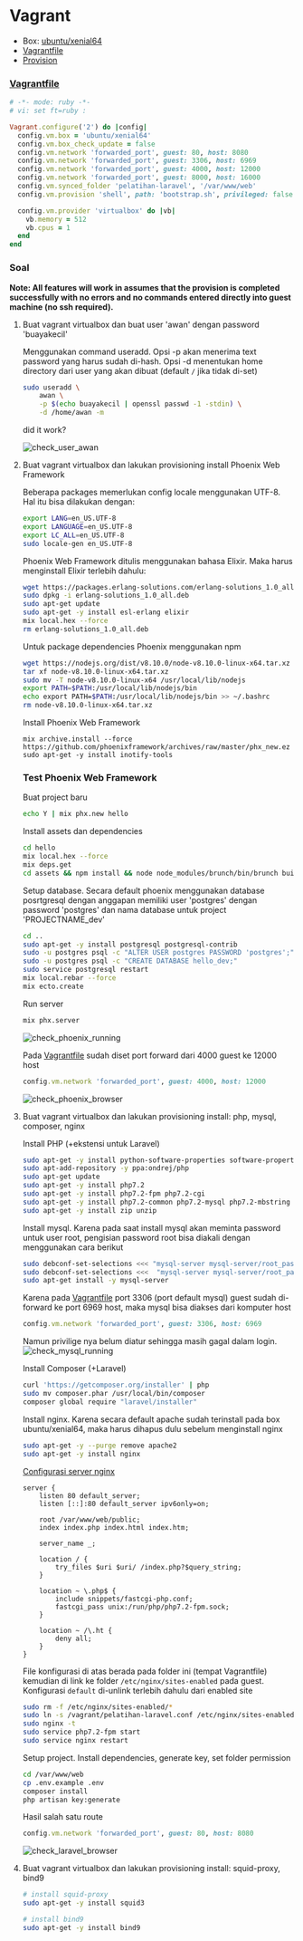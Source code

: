 # Vagrant

- Box: [ubuntu/xenial64](https://app.vagrantup.com/ubuntu/boxes/xenial64)
- [Vagrantfile](#vagrantfile)
- [Provision](bootstrap.sh)



### [Vagrantfile](Vagrantfile)
```ruby
# -*- mode: ruby -*-
# vi: set ft=ruby :

Vagrant.configure('2') do |config|
  config.vm.box = 'ubuntu/xenial64'
  config.vm.box_check_update = false
  config.vm.network 'forwarded_port', guest: 80, host: 8080
  config.vm.network 'forwarded_port', guest: 3306, host: 6969
  config.vm.network 'forwarded_port', guest: 4000, host: 12000
  config.vm.network 'forwarded_port', guest: 8000, host: 16000
  config.vm.synced_folder 'pelatihan-laravel', '/var/www/web'
  config.vm.provision 'shell', path: 'bootstrap.sh', privileged: false

  config.vm.provider 'virtualbox' do |vb|
    vb.memory = 512
    vb.cpus = 1
  end
end
```

### Soal

**Note: All features will work in assumes that the provision is completed successfully with no errors and no commands entered directly into guest machine (no ssh required).**

1. Buat vagrant virtualbox dan buat user 'awan' dengan password 'buayakecil'

    Menggunakan command useradd. Opsi -p akan menerima text password yang harus sudah di-hash. Opsi -d menentukan home directory dari user yang akan dibuat (default `/` jika tidak di-set)

    ```sh
    sudo useradd \
        awan \
        -p $(echo buayakecil | openssl passwd -1 -stdin) \
        -d /home/awan -m
    ```
    
    did it work?

    ![check_user_awan](assets/check_user_awan.png)

2. Buat vagrant virtualbox dan lakukan provisioning install Phoenix Web Framework

    Beberapa packages memerlukan config locale menggunakan UTF-8. Hal itu bisa dilakukan dengan:

    ```sh
    export LANG=en_US.UTF-8
    export LANGUAGE=en_US.UTF-8
    export LC_ALL=en_US.UTF-8
    sudo locale-gen en_US.UTF-8
    ```
    
    Phoenix Web Framework ditulis menggunakan bahasa Elixir. Maka harus menginstall Elixir terlebih dahulu:

    ```sh
    wget https://packages.erlang-solutions.com/erlang-solutions_1.0_all.deb
    sudo dpkg -i erlang-solutions_1.0_all.deb
    sudo apt-get update
    sudo apt-get -y install esl-erlang elixir
    mix local.hex --force
    rm erlang-solutions_1.0_all.deb
    ```

    Untuk package dependencies Phoenix menggunakan npm
    ```sh
    wget https://nodejs.org/dist/v8.10.0/node-v8.10.0-linux-x64.tar.xz
    tar xf node-v8.10.0-linux-x64.tar.xz
    sudo mv -T node-v8.10.0-linux-x64 /usr/local/lib/nodejs
    export PATH=$PATH:/usr/local/lib/nodejs/bin
    echo export PATH=$PATH:/usr/local/lib/nodejs/bin >> ~/.bashrc
    rm node-v8.10.0-linux-x64.tar.xz
    ```

    Install Phoenix Web Framework
    ```
    mix archive.install --force https://github.com/phoenixframework/archives/raw/master/phx_new.ez
    sudo apt-get -y install inotify-tools
    ```

    ### Test Phoenix Web Framework
    Buat project baru
    ```sh
    echo Y | mix phx.new hello
    ```

    Install assets dan dependencies
    ```sh
    cd hello
    mix local.hex --force
    mix deps.get
    cd assets && npm install && node node_modules/brunch/bin/brunch build
    ```

    Setup database. Secara default phoenix menggunakan database posrtgresql dengan anggapan memiliki user 'postgres' dengan password 'postgres' dan nama database untuk project 'PROJECTNAME_dev'
    ```sh
    cd ..
    sudo apt-get -y install postgresql postgresql-contrib
    sudo -u postgres psql -c "ALTER USER postgres PASSWORD 'postgres';"
    sudo -u postgres psql -c "CREATE DATABASE hello_dev;"
    sudo service postgresql restart
    mix local.rebar --force
    mix ecto.create
    ```

    Run server
    ```sh
    mix phx.server
    ```
    ![check_phoenix_running](assets/check_phoenix_running.png)

    Pada [Vagrantfile](#vagrantfile) sudah diset port forward dari 4000 guest ke 12000 host
    ```ruby
    config.vm.network 'forwarded_port', guest: 4000, host: 12000
    ```
    ![check_phoenix_browser](assets/check_phoenix_browser.png)

3. Buat vagrant virtualbox dan lakukan provisioning install: php, mysql, composer, nginx

    Install PHP (+ekstensi untuk Laravel)
    ```sh
    sudo apt-get -y install python-software-properties software-properties-common
    sudo apt-add-repository -y ppa:ondrej/php
    sudo apt-get update
    sudo apt-get -y install php7.2
    sudo apt-get -y install php7.2-fpm php7.2-cgi
    sudo apt-get -y install php7.2-common php7.2-mysql php7.2-mbstring php7.2-xml
    sudo apt-get -y install zip unzip
    ```

    Install mysql. Karena pada saat install mysql akan meminta password untuk user root, pengisian password root bisa diakali dengan menggunakan cara berikut
    ```sh
    sudo debconf-set-selections <<< "mysql-server mysql-server/root_password password root"
    sudo debconf-set-selections <<<  "mysql-server mysql-server/root_password_again password root"
    sudo apt-get install -y mysql-server
    ```

    Karena pada [Vagrantfile](#vagrantfile) port 3306 (port default mysql) guest sudah di-forward ke port 6969 host, maka mysql bisa diakses dari komputer host
    ```ruby
    config.vm.network 'forwarded_port', guest: 3306, host: 6969
    ```
    Namun privilige nya belum diatur sehingga masih gagal dalam login.
    ![check_mysql_running](assets/check_mysql_forwarded.png)

    Install Composer (+Laravel)
    ```sh
    curl 'https://getcomposer.org/installer' | php
    sudo mv composer.phar /usr/local/bin/composer
    composer global require "laravel/installer"
    ```

    Install nginx. Karena secara default apache sudah terinstall pada box ubuntu/xenial64, maka harus dihapus dulu sebelum menginstall nginx
    ```sh
    sudo apt-get -y --purge remove apache2
    sudo apt-get -y install nginx
    ```

    [Configurasi server nginx](pelatihan-laravel.conf)
    ```
    server {
        listen 80 default_server;
        listen [::]:80 default_server ipv6only=on;
        
        root /var/www/web/public;
        index index.php index.html index.htm;

        server_name _;

        location / {
            try_files $uri $uri/ /index.php?$query_string;
        }
        
        location ~ \.php$ {
            include snippets/fastcgi-php.conf;
            fastcgi_pass unix:/run/php/php7.2-fpm.sock;
        }

        location ~ /\.ht {
            deny all;
        }
    }
    ```

    File konfigurasi di atas berada pada folder ini (tempat Vagrantfile) kemudian di link ke folder `/etc/nginx/sites-enabled` pada guest. Konfigurasi `default` di-unlink terlebih dahulu dari enabled site
    ```sh
    sudo rm -f /etc/nginx/sites-enabled/*
    sudo ln -s /vagrant/pelatihan-laravel.conf /etc/nginx/sites-enabled
    sudo nginx -t
    sudo service php7.2-fpm start
    sudo service nginx restart
    ```

    Setup project. Install dependencies, generate key, set folder permission
    ```sh
    cd /var/www/web
    cp .env.example .env
    composer install
    php artisan key:generate
    ```

    Hasil salah satu route
    ```ruby
    config.vm.network 'forwarded_port', guest: 80, host: 8080
    ```
    ![check_laravel_browser](assets/check_laravel_browser.png)

4. Buat vagrant virtualbox dan lakukan provisioning install: squid-proxy, bind9

    ```sh
    # install squid-proxy
    sudo apt-get -y install squid3

    # install bind9
    sudo apt-get -y install bind9
    ```

